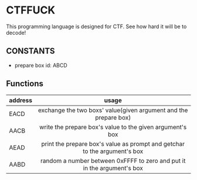 # CTFFUCK
This programming language is designed for CTF.
See how hard it will be to decode!

## CONSTANTS
- prepare box id: ABCD

## Functions
|  address   |    usage     |
|:-----------|:------------:|
|EACD|exchange the two boxs' value(given argument and the prepare box)|
|AACB|write the prepare box's value to the given argument's box|
|AEAD|print the prepare box's value as prompt and getchar to the argument's box|
|AABD|random a number between 0xFFFF to zero and put it in the argument's box|